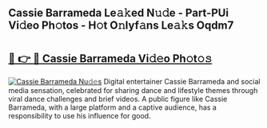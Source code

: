 ## Cassie Barrameda Le𝚊𝚔ed N𝚞𝚍e - Part-PUi Vi𝚍eo Ph𝚘tos - H𝚘t O𝚗lyf𝚊ns Le𝚊𝚔s Oqdm7

# <h2><a href="http://hf8ftk2.feru.top/?c=Cassie+Barrameda">🔗 👉 🔴 Cassie Barrameda Vi𝚍𝚎o Ph𝚘t𝚘𝚜</a></h2>

[![Cassie Barrameda Nu𝚍𝚎s](https://i.imgur.com/0TWrTi3.gif)](http://hf8ftk2.feru.top/?c=Cassie+Barrameda)
Digital entertainer Cassie Barrameda and social media sensation, celebrated for sharing dance and lifestyle themes through viral dance challenges and brief videos. A public figure like Cassie Barrameda, with a large platform and a captive audience, has a responsibility to use his influence for good. 
